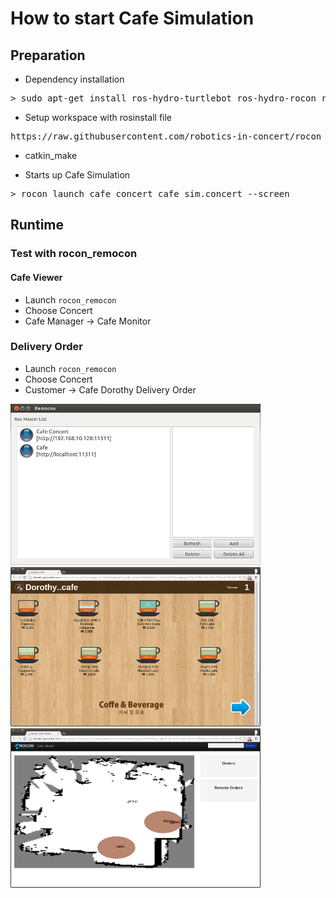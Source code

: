 # How to start Cafe Simulation

## Preparation

- Dependency installation

<pre>
> sudo apt-get install ros-hydro-turtlebot ros-hydro-rocon ros-hydro-unique-identifier ros-hydro-bondpy ros-hydro-ar-track-alvar ros-hydro-kobuki-soft
</pre>

- Setup workspace with rosinstall file

<pre>
https://raw.githubusercontent.com/robotics-in-concert/rocon_demos/cafe_concert/cafe_concert/rosinstalls/concert_master.rosinstall
</pre>

- catkin_make

- Starts up Cafe Simulation

<pre>
> rocon_launch cafe_concert cafe_sim.concert --screen
</pre>


## Runtime

### Test with rocon_remocon

#### Cafe Viewer

* Launch `rocon_remocon`
* Choose Concert
* Cafe Manager -> Cafe Monitor

### Delivery Order 

* Launch `rocon_remocon`
* Choose Concert
* Customer -> Cafe Dorothy Delivery Order

 
![](imgs/remocon.png)  ![](imgs/deliveryorerapp.png) ![](imgs/viewer.png)



